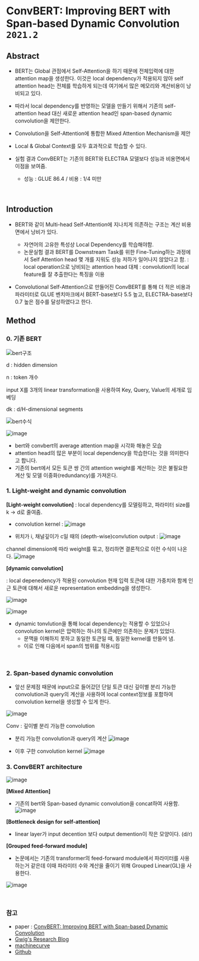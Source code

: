 # ConvBERT: Improving BERT with Span-based Dynamic Convolution `2021.2`

## Abstract

- BERT는 Global 관점에서  Self-Attention을 하기 때문에 전체입력에 대한 attention map을 생성한다. 이것은 local dependency가 적용되지 않아 self attention head는 전체를 학습하게 되는데 여기에서 많은 메모리와 계산비용이 낭비되고 있다.


- 따라서 local dependency를 반영하는 모델을 만들기 위해서 기존의 self-attention head 대신 새로운 attention head인 span-based dynamic convolution을 제안한다. 


-  Convolution을 Self-Attention에 통합한 Mixed Attention Mechanism을 제안
  - Local & Global Context를 모두 효과적으로 학습할 수 있다.

- 실험 결과 ConvBERT는 기존의 BERT와 ELECTRA 모델보다 성능과 비용면에서 이점을 보여줌.
  - 성능 : GLUE 86.4  /  비용 : 1/4 미만
 
<br>

## Introduction
- BERT와 같이  Multi-head Self-Attention에 지나치게 의존하는 구조는 계산 비용면에서 낭비가 있다.
  - 자연어의 고유한 특성상 Local Dependency를 학습해야함.
  - 논문실험 결과 BERT를 Downstream Task를 위한 Fine-Tuning하는 과정에서 Self Attention head 몇 개를 지워도 성능 저하가 일어나지 않았다고 함.
    : local operation으로 낭비되는 attention head 대체
    : convolution의 local feature를 잘 추출한다는 특징을 이용

- Convolutional Self-Attention으로 만들어진 ConvBERT를 통해 더 적은 비용과 파라미터로 GLUE 벤치마크에서 
BERT-base보다 5.5 높고, ELECTRA-base보다 0.7 높은 점수를 달성하였다고 한다.


## Method
### 0. 기존 BERT
![bert구조](https://user-images.githubusercontent.com/43063980/116991405-77be3180-ad0f-11eb-9bb3-b940e5eb599a.png)

d : hidden dimension

n : token 개수

input X를 3개의 linear transformation을 사용하여 Key, Query, Value의 세개로 임베딩

dk : d/H-dimensional segments

![bert수식](https://user-images.githubusercontent.com/43063980/116988489-696e1680-ad0b-11eb-9ac6-bce9db1b383a.png)


![image](https://user-images.githubusercontent.com/43063980/116988411-4a6f8480-ad0b-11eb-824a-e81980c0bf96.png)

- bert와 convbert의 average attention map을 시각화 해놓은 모습
- attention head의 많은 부분이 local dependency을 학습한다는 것을 의미한다고 합니다.
- 기존의 bert에서 모든 토큰 쌍 간의 attention weight를 계산하는 것은 불필요한 계산 및 모델 이중화(redundancy)를 가져온다. 

### 1. Light-weight and dynamic convolution

**[Light-weight convolution]**
: local dependency를 모델링하고, 파라미터 size를 k -> d로 줄여줌.

- convolution kernel : 
![image](https://user-images.githubusercontent.com/43063980/116994456-b35afa80-ad13-11eb-8967-22764680528c.png)
                                                           
- 위치가 i, 채널깊이가 c일 때의 (depth-wise)convlution output : 
![image](https://user-images.githubusercontent.com/43063980/116994554-d2598c80-ad13-11eb-816b-f8b66617f751.png)


channel dimension에 따라 weight를 묶고, 정리하면 결론적으로 이런 수식이 나온다. 
![image](https://user-images.githubusercontent.com/43063980/116988516-75f26f00-ad0b-11eb-9f21-46d2f36418c1.png)

**[dynamic convolution]**

: local depenedency가 적용된 convolution
현재 입력 토큰에 대한 가중치와 함께 인근 토큰애 대해서 새로운 representation embedding을 생성한다.

![image](https://user-images.githubusercontent.com/43063980/116998749-a3461980-ad19-11eb-92a9-c86171302512.png)



![image](https://user-images.githubusercontent.com/43063980/116988533-7d197d00-ad0b-11eb-8e86-e51f59cf131b.png)


- dynamic tonvlution을 통해 local dependency는 적용할 수 있었으나 convolution kernel은 압력하는 하나의 토큰에만 의존하는 문제가 있었다.
  - 문맥을 이해하지 못하고 동일한 토큰일 때, 동일한 kernel를 만들어 냄.
  - 이로 인해 다음에서 span의 범위를 적용시킴




<br>


### 2. Span-based dynamic convolution
- 앞선 문제점 때문에 input으로 들어갔던 단일 토큰 대신 깊이별 분리 가능한 convolution과 query의 계산을 사용하여 local context정보를 포함하여 convolution kernel을 생성할 수 있게 한다.

![image](https://user-images.githubusercontent.com/43063980/116998768-ad681800-ad19-11eb-99ec-978d7a3046ad.png)

Conv : 깊이별 분리 가능한 convolution

- 분리 가능한 convolution과 query의 계산
![image](https://user-images.githubusercontent.com/43063980/116988622-97535b00-ad0b-11eb-9437-459537888436.png)

- 이후 구한 convolution kernel
![image](https://user-images.githubusercontent.com/43063980/116988646-a0442c80-ad0b-11eb-90f2-906e8ab55069.png)


### 3. ConvBERT architecture 

![image](https://user-images.githubusercontent.com/43063980/116988593-8dc9f300-ad0b-11eb-8f7d-6103cba4bb94.png)

**[Mixed Attention]**
- 기존의 bert와 Span-based dynamic convolution을 concat하여 사용함.
![image](https://user-images.githubusercontent.com/43063980/116988712-b520c000-ad0b-11eb-9396-1de6329e0a89.png)

**[Bottleneck design for self-attention]**
- linear layer가 input decention 보다 output demention이 작은 모양이다. (d/r)

**[Grouped feed-forward module]**
- 논문에서는 기존의 transformer의 feed-forward module에서 파라미터를 사용하는거 같은데 이때 파라미터 수와 계산을 줄이기 위해 Grouped Linear(GL)을 사용한다. 

![image](https://user-images.githubusercontent.com/43063980/116988747-c1a51880-ad0b-11eb-9790-419d0bf42f96.png)


<br>



### 참고
- paper : [ConvBERT: Improving BERT with Span-based Dynamic Convolution](https://arxiv.org/pdf/2008.02496.pdf)
- [Gwig's Research Blog](https://ankle96.tistory.com/58)
- [machinecurve](https://www.machinecurve.com/index.php/question/what-is-convbert-and-how-does-it-work/)
- [Github](https://github.com/yitu-opensource/ConvBert/blob/5b4546ced2af2f7cd5332ba25330879ff9365f42/model/modeling.py#L767)
